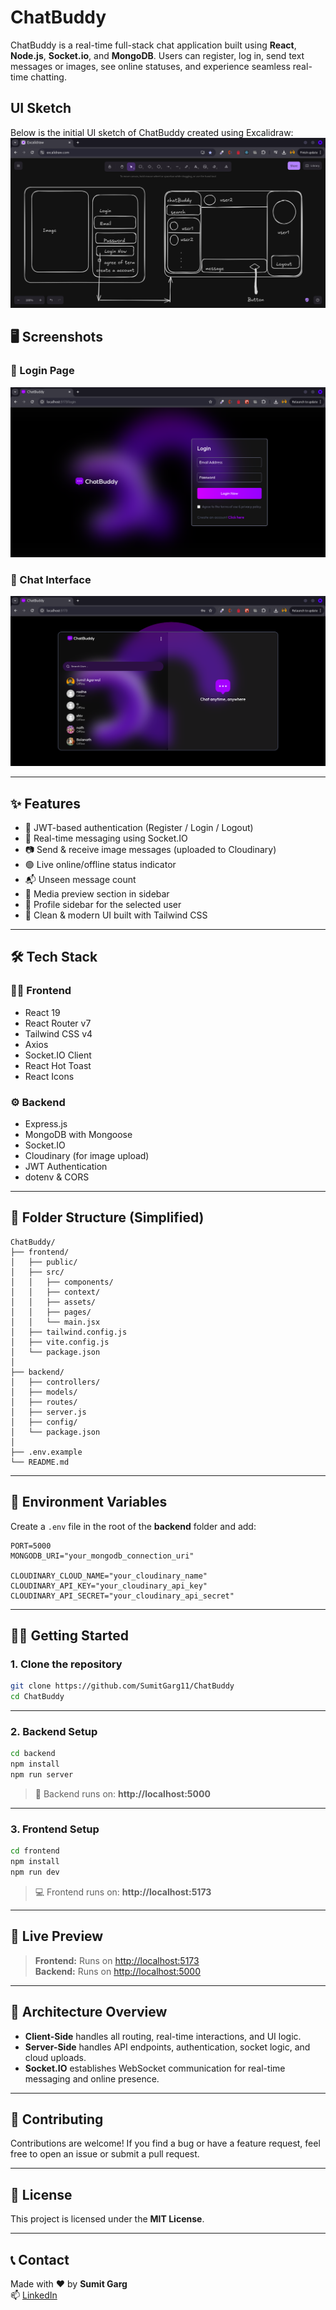 # ChatBuddy

ChatBuddy is a real-time full-stack chat application built using **React**, **Node.js**, **Socket.io**, and **MongoDB**. Users can register, log in, send text messages or images, see online statuses, and experience seamless real-time chatting.


## UI Sketch

Below is the initial UI sketch of ChatBuddy created using Excalidraw:
![ChatBuddy UI Sketch](/assets/chatbuddy-ui-sketch.png) 






## 🖥️ Screenshots

### 🔐 Login Page

![Login Page](./assets/login.png)

### 💬 Chat Interface

![Chat Page](./assets/chat.png)


---

## ✨ Features

- 🔐 JWT-based authentication (Register / Login / Logout)
- 📡 Real-time messaging using Socket.IO
- 📷 Send & receive image messages (uploaded to Cloudinary)
- 🟢 Live online/offline status indicator
- 📬 Unseen message count
- 📁 Media preview section in sidebar
- 👤 Profile sidebar for the selected user
- 🧼 Clean & modern UI built with Tailwind CSS

---

## 🛠️ Tech Stack

### 👨‍💻 Frontend
- React 19
- React Router v7
- Tailwind CSS v4
- Axios
- Socket.IO Client
- React Hot Toast
- React Icons

### ⚙️ Backend
- Express.js
- MongoDB with Mongoose
- Socket.IO
- Cloudinary (for image upload)
- JWT Authentication
- dotenv & CORS

---

## 📁 Folder Structure (Simplified)

```
ChatBuddy/
├── frontend/
│   ├── public/
│   ├── src/
│   │   ├── components/
│   │   ├── context/
│   │   ├── assets/
│   │   ├── pages/
│   │   └── main.jsx
│   ├── tailwind.config.js
│   ├── vite.config.js
│   └── package.json
│
├── backend/
│   ├── controllers/
│   ├── models/
│   ├── routes/
│   ├── server.js
│   ├── config/
│   └── package.json
│
├── .env.example
└── README.md
```

---

## 🧪 Environment Variables

Create a `.env` file in the root of the **backend** folder and add:

```
PORT=5000
MONGODB_URI="your_mongodb_connection_uri"

CLOUDINARY_CLOUD_NAME="your_cloudinary_name"
CLOUDINARY_API_KEY="your_cloudinary_api_key"
CLOUDINARY_API_SECRET="your_cloudinary_api_secret"
```

---

## 🧑‍🏫 Getting Started

### 1. **Clone the repository**

```bash
git clone https://github.com/SumitGarg11/ChatBuddy
cd ChatBuddy
```

---

### 2. **Backend Setup**

```bash
cd backend
npm install
npm run server
```

> 🚀 Backend runs on: **http://localhost:5000**

---

### 3. **Frontend Setup**

```bash
cd frontend
npm install
npm run dev
```

> 💻 Frontend runs on: **http://localhost:5173**

---
## 🚀 Live Preview

> **Frontend:** Runs on [http://localhost:5173](http://localhost:5173)  
> **Backend:** Runs on [http://localhost:5000](http://localhost:5000)

---

## 🧠 Architecture Overview

- **Client-Side** handles all routing, real-time interactions, and UI logic.
- **Server-Side** handles API endpoints, authentication, socket logic, and cloud uploads.
- **Socket.IO** establishes WebSocket communication for real-time messaging and online presence.

---

## 🙌 Contributing

Contributions are welcome! If you find a bug or have a feature request, feel free to open an issue or submit a pull request.

---

## 📄 License

This project is licensed under the **MIT License**.

---

## 📞 Contact

Made with ❤️ by **Sumit Garg**  
📫 [LinkedIn](https://linkedin.com/in/sumitgarg11)
